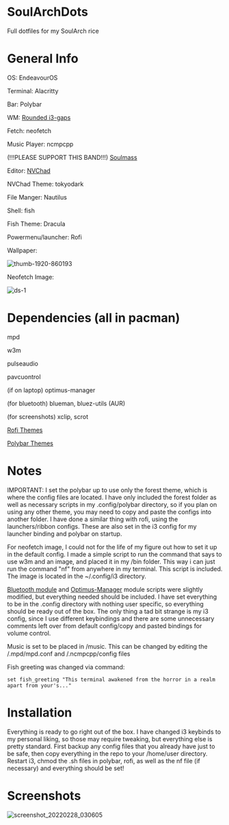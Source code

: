 # SoulArchDots
Full dotfiles for my SoulArch rice

# General Info
OS: EndeavourOS

Terminal: Alacritty

Bar: Polybar

WM: [Rounded i3-gaps](https://github.com/resloved/i3 "Rounded i3-gaps")

Fetch: neofetch

Music Player: ncmpcpp

(!!!PLEASE SUPPORT THIS BAND!!!) [Soulmass](https://soulmass.bandcamp.com/)

Editor: [NVChad](https://github.com/NvChad/NvChad)

NVChad Theme: tokyodark

File Manger: Nautilus

Shell: fish

Fish Theme: Dracula

Powermenu/launcher: Rofi

Wallpaper: 

![thumb-1920-860193](https://user-images.githubusercontent.com/17256359/155949651-c2cbeb18-89a4-43e7-997e-184351a32524.png)

Neofetch Image: 

![ds-1](https://user-images.githubusercontent.com/17256359/155950035-834f7ec7-952a-4a6c-8dbb-80b0b4158ef4.jpg)


# Dependencies (all in pacman)

mpd

w3m

pulseaudio

pavcuontrol

(if on laptop) optimus-manager

(for bluetooth) blueman, bluez-utils (AUR)

(for screenshots) xclip, scrot

[Rofi Themes](https://github.com/adi1090x/rofi)

[Polybar Themes](https://github.com/adi1090x/polybar-themes#forest)

# Notes

IMPORTANT: I set the polybar up to use only the forest theme, which is where the config files are located. I have only included the forest folder as well as necessary scripts in my .config/polybar directory, so if you plan on using any other theme, you may need to copy and paste the configs into another folder. I have done a similar thing with rofi, using the launchers/ribbon configs. These are also set in the i3 config for my launcher binding and polybar on startup.

For neofetch image, I could not for the life of my figure out how to set it up in the default config. I made a simple script to run the command that says to use w3m and an image, and placed it in my /bin folder. This way i can just run the command "nf" from anywhere in my terminal. This script is included. The image is located in the ~/.config/i3 directory.

[Bluetooth module](https://github.com/msaitz/polybar-bluetooth) and [Optimus-Manager](https://github.com/OscarSanner/polybar-optimus-manager) module scripts were slightly modified, but everything needed should be included. I have set everything to be in the .config directory with nothing user specific, so everything should be ready out of the box. The only thing a tad bit strange is my i3 config, since I use different keybindings and there are some unnecessary comments left over from default config/copy and pasted bindings for volume control. 

Music is set to be placed in /music. This can be changed by editing the /.mpd/mpd.conf and /.ncmpcpp/config files

Fish greeting was changed via command:

```set fish_greeting "This terminal awakened from the horror in a realm apart from your's..."```

# Installation

Everything is ready to go right out of the box. I have changed i3 keybinds to my personal liking, so those may require tweaking, but everything else is pretty standard. First backup any config files that you already have just to be safe, then copy everything in the repo to your /home/user directory. Restart i3, chmod the .sh files in polybar, rofi, as well as the nf file (if necessary) and everything should be set!


# Screenshots

![screenshot_20220228_030605](https://user-images.githubusercontent.com/17256359/155956212-fe55c88a-8b47-4b64-9d55-c4c9127c6939.png)




